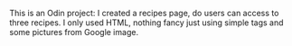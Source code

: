 This is an Odin project:
I created a recipes page, do users can access to three recipes.
I only used HTML, nothing fancy just using simple tags and some pictures from Google image.

